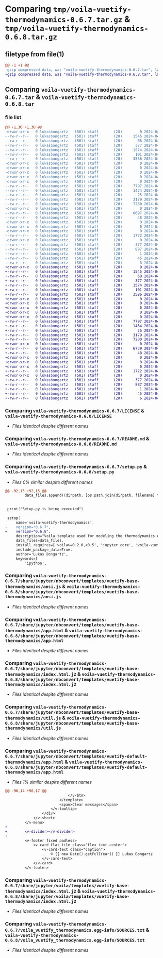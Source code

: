 # Comparing `tmp/voila-vuetify-thermodynamics-0.6.7.tar.gz` & `tmp/voila-vuetify-thermodynamics-0.6.8.tar.gz`

## filetype from file(1)

```diff
@@ -1 +1 @@
-gzip compressed data, was "voila-vuetify-thermodynamics-0.6.7.tar", last modified: Mon Apr  8 21:57:41 2024, max compression
+gzip compressed data, was "voila-vuetify-thermodynamics-0.6.8.tar", last modified: Tue Apr  9 10:49:46 2024, max compression
```

## Comparing `voila-vuetify-thermodynamics-0.6.7.tar` & `voila-vuetify-thermodynamics-0.6.8.tar`

### file list

```diff
@@ -1,30 +1,30 @@
-drwxr-xr-x   0 lukasbongartz   (501) staff       (20)        0 2024-04-08 21:57:41.337838 voila-vuetify-thermodynamics-0.6.7/
--rw-r--r--   0 lukasbongartz   (501) staff       (20)     1545 2024-04-08 17:09:39.000000 voila-vuetify-thermodynamics-0.6.7/LICENSE
--rw-r--r--   0 lukasbongartz   (501) staff       (20)       68 2024-04-08 20:50:57.000000 voila-vuetify-thermodynamics-0.6.7/MANIFEST.in
--rw-r--r--   0 lukasbongartz   (501) staff       (20)      377 2024-04-08 21:57:41.337765 voila-vuetify-thermodynamics-0.6.7/PKG-INFO
--rw-r--r--   0 lukasbongartz   (501) staff       (20)     1574 2024-04-08 17:09:39.000000 voila-vuetify-thermodynamics-0.6.7/README.md
--rw-r--r--   0 lukasbongartz   (501) staff       (20)      101 2024-04-08 21:57:41.338058 voila-vuetify-thermodynamics-0.6.7/setup.cfg
--rw-r--r--   0 lukasbongartz   (501) staff       (20)     3586 2024-04-08 21:57:36.000000 voila-vuetify-thermodynamics-0.6.7/setup.py
-drwxr-xr-x   0 lukasbongartz   (501) staff       (20)        0 2024-04-08 21:57:41.332442 voila-vuetify-thermodynamics-0.6.7/share/
-drwxr-xr-x   0 lukasbongartz   (501) staff       (20)        0 2024-04-08 21:57:41.332799 voila-vuetify-thermodynamics-0.6.7/share/jupyter/
-drwxr-xr-x   0 lukasbongartz   (501) staff       (20)        0 2024-04-08 21:57:41.332574 voila-vuetify-thermodynamics-0.6.7/share/jupyter/nbconvert/
-drwxr-xr-x   0 lukasbongartz   (501) staff       (20)        0 2024-04-08 21:57:41.332718 voila-vuetify-thermodynamics-0.6.7/share/jupyter/nbconvert/templates/
-drwxr-xr-x   0 lukasbongartz   (501) staff       (20)        0 2024-04-08 21:57:41.335485 voila-vuetify-thermodynamics-0.6.7/share/jupyter/nbconvert/templates/vuetify-base-thermodynamics/
--rw-r--r--   0 lukasbongartz   (501) staff       (20)     7797 2024-04-08 17:09:39.000000 voila-vuetify-thermodynamics-0.6.7/share/jupyter/nbconvert/templates/vuetify-base-thermodynamics/ansi.js
--rw-r--r--   0 lukasbongartz   (501) staff       (20)     1434 2024-04-08 17:09:39.000000 voila-vuetify-thermodynamics-0.6.7/share/jupyter/nbconvert/templates/vuetify-base-thermodynamics/app.html
--rw-r--r--   0 lukasbongartz   (501) staff       (20)       25 2024-04-08 17:09:39.000000 voila-vuetify-thermodynamics-0.6.7/share/jupyter/nbconvert/templates/vuetify-base-thermodynamics/conf.json
--rw-r--r--   0 lukasbongartz   (501) staff       (20)     3179 2024-04-08 17:09:39.000000 voila-vuetify-thermodynamics-0.6.7/share/jupyter/nbconvert/templates/vuetify-base-thermodynamics/index.html.j2
--rw-r--r--   0 lukasbongartz   (501) staff       (20)     7280 2024-04-08 17:09:39.000000 voila-vuetify-thermodynamics-0.6.7/share/jupyter/nbconvert/templates/vuetify-base-thermodynamics/util.js
-drwxr-xr-x   0 lukasbongartz   (501) staff       (20)        0 2024-04-08 21:57:41.336151 voila-vuetify-thermodynamics-0.6.7/share/jupyter/nbconvert/templates/vuetify-default-thermodynamics/
--rw-r--r--   0 lukasbongartz   (501) staff       (20)     6697 2024-04-08 21:56:28.000000 voila-vuetify-thermodynamics-0.6.7/share/jupyter/nbconvert/templates/vuetify-default-thermodynamics/app.html
--rw-r--r--   0 lukasbongartz   (501) staff       (20)       48 2024-04-08 21:29:17.000000 voila-vuetify-thermodynamics-0.6.7/share/jupyter/nbconvert/templates/vuetify-default-thermodynamics/conf.json
-drwxr-xr-x   0 lukasbongartz   (501) staff       (20)        0 2024-04-08 21:57:41.332862 voila-vuetify-thermodynamics-0.6.7/share/jupyter/voila/
-drwxr-xr-x   0 lukasbongartz   (501) staff       (20)        0 2024-04-08 21:57:41.332920 voila-vuetify-thermodynamics-0.6.7/share/jupyter/voila/templates/
-drwxr-xr-x   0 lukasbongartz   (501) staff       (20)        0 2024-04-08 21:57:41.336508 voila-vuetify-thermodynamics-0.6.7/share/jupyter/voila/templates/vuetify-base-thermodynamics/
--rw-r--r--   0 lukasbongartz   (501) staff       (20)     1772 2024-04-08 21:29:45.000000 voila-vuetify-thermodynamics-0.6.7/share/jupyter/voila/templates/vuetify-base-thermodynamics/index.html.j2
-drwxr-xr-x   0 lukasbongartz   (501) staff       (20)        0 2024-04-08 21:57:41.337495 voila-vuetify-thermodynamics-0.6.7/voila_vuetify_thermodynamics.egg-info/
--rw-r--r--   0 lukasbongartz   (501) staff       (20)      377 2024-04-08 21:57:41.000000 voila-vuetify-thermodynamics-0.6.7/voila_vuetify_thermodynamics.egg-info/PKG-INFO
--rw-r--r--   0 lukasbongartz   (501) staff       (20)      887 2024-04-08 21:57:41.000000 voila-vuetify-thermodynamics-0.6.7/voila_vuetify_thermodynamics.egg-info/SOURCES.txt
--rw-r--r--   0 lukasbongartz   (501) staff       (20)        1 2024-04-08 21:57:41.000000 voila-vuetify-thermodynamics-0.6.7/voila_vuetify_thermodynamics.egg-info/dependency_links.txt
--rw-r--r--   0 lukasbongartz   (501) staff       (20)       45 2024-04-08 21:57:41.000000 voila-vuetify-thermodynamics-0.6.7/voila_vuetify_thermodynamics.egg-info/requires.txt
--rw-r--r--   0 lukasbongartz   (501) staff       (20)        6 2024-04-08 21:57:41.000000 voila-vuetify-thermodynamics-0.6.7/voila_vuetify_thermodynamics.egg-info/top_level.txt
+drwxr-xr-x   0 lukasbongartz   (501) staff       (20)        0 2024-04-09 10:49:46.054933 voila-vuetify-thermodynamics-0.6.8/
+-rw-r--r--   0 lukasbongartz   (501) staff       (20)     1545 2024-04-08 17:09:39.000000 voila-vuetify-thermodynamics-0.6.8/LICENSE
+-rw-r--r--   0 lukasbongartz   (501) staff       (20)       68 2024-04-08 20:50:57.000000 voila-vuetify-thermodynamics-0.6.8/MANIFEST.in
+-rw-r--r--   0 lukasbongartz   (501) staff       (20)      377 2024-04-09 10:49:46.054854 voila-vuetify-thermodynamics-0.6.8/PKG-INFO
+-rw-r--r--   0 lukasbongartz   (501) staff       (20)     1574 2024-04-08 17:09:39.000000 voila-vuetify-thermodynamics-0.6.8/README.md
+-rw-r--r--   0 lukasbongartz   (501) staff       (20)      101 2024-04-09 10:49:46.055193 voila-vuetify-thermodynamics-0.6.8/setup.cfg
+-rw-r--r--   0 lukasbongartz   (501) staff       (20)     3586 2024-04-09 10:49:38.000000 voila-vuetify-thermodynamics-0.6.8/setup.py
+drwxr-xr-x   0 lukasbongartz   (501) staff       (20)        0 2024-04-09 10:49:46.049252 voila-vuetify-thermodynamics-0.6.8/share/
+drwxr-xr-x   0 lukasbongartz   (501) staff       (20)        0 2024-04-09 10:49:46.049631 voila-vuetify-thermodynamics-0.6.8/share/jupyter/
+drwxr-xr-x   0 lukasbongartz   (501) staff       (20)        0 2024-04-09 10:49:46.049392 voila-vuetify-thermodynamics-0.6.8/share/jupyter/nbconvert/
+drwxr-xr-x   0 lukasbongartz   (501) staff       (20)        0 2024-04-09 10:49:46.049551 voila-vuetify-thermodynamics-0.6.8/share/jupyter/nbconvert/templates/
+drwxr-xr-x   0 lukasbongartz   (501) staff       (20)        0 2024-04-09 10:49:46.052658 voila-vuetify-thermodynamics-0.6.8/share/jupyter/nbconvert/templates/vuetify-base-thermodynamics/
+-rw-r--r--   0 lukasbongartz   (501) staff       (20)     7797 2024-04-08 17:09:39.000000 voila-vuetify-thermodynamics-0.6.8/share/jupyter/nbconvert/templates/vuetify-base-thermodynamics/ansi.js
+-rw-r--r--   0 lukasbongartz   (501) staff       (20)     1434 2024-04-08 17:09:39.000000 voila-vuetify-thermodynamics-0.6.8/share/jupyter/nbconvert/templates/vuetify-base-thermodynamics/app.html
+-rw-r--r--   0 lukasbongartz   (501) staff       (20)       25 2024-04-08 17:09:39.000000 voila-vuetify-thermodynamics-0.6.8/share/jupyter/nbconvert/templates/vuetify-base-thermodynamics/conf.json
+-rw-r--r--   0 lukasbongartz   (501) staff       (20)     3179 2024-04-08 17:09:39.000000 voila-vuetify-thermodynamics-0.6.8/share/jupyter/nbconvert/templates/vuetify-base-thermodynamics/index.html.j2
+-rw-r--r--   0 lukasbongartz   (501) staff       (20)     7280 2024-04-08 17:09:39.000000 voila-vuetify-thermodynamics-0.6.8/share/jupyter/nbconvert/templates/vuetify-base-thermodynamics/util.js
+drwxr-xr-x   0 lukasbongartz   (501) staff       (20)        0 2024-04-09 10:49:46.053217 voila-vuetify-thermodynamics-0.6.8/share/jupyter/nbconvert/templates/vuetify-default-thermodynamics/
+-rw-r--r--   0 lukasbongartz   (501) staff       (20)     6739 2024-04-09 10:48:50.000000 voila-vuetify-thermodynamics-0.6.8/share/jupyter/nbconvert/templates/vuetify-default-thermodynamics/app.html
+-rw-r--r--   0 lukasbongartz   (501) staff       (20)       48 2024-04-08 21:29:17.000000 voila-vuetify-thermodynamics-0.6.8/share/jupyter/nbconvert/templates/vuetify-default-thermodynamics/conf.json
+drwxr-xr-x   0 lukasbongartz   (501) staff       (20)        0 2024-04-09 10:49:46.049707 voila-vuetify-thermodynamics-0.6.8/share/jupyter/voila/
+drwxr-xr-x   0 lukasbongartz   (501) staff       (20)        0 2024-04-09 10:49:46.049776 voila-vuetify-thermodynamics-0.6.8/share/jupyter/voila/templates/
+drwxr-xr-x   0 lukasbongartz   (501) staff       (20)        0 2024-04-09 10:49:46.053583 voila-vuetify-thermodynamics-0.6.8/share/jupyter/voila/templates/vuetify-base-thermodynamics/
+-rw-r--r--   0 lukasbongartz   (501) staff       (20)     1772 2024-04-08 21:29:45.000000 voila-vuetify-thermodynamics-0.6.8/share/jupyter/voila/templates/vuetify-base-thermodynamics/index.html.j2
+drwxr-xr-x   0 lukasbongartz   (501) staff       (20)        0 2024-04-09 10:49:46.054597 voila-vuetify-thermodynamics-0.6.8/voila_vuetify_thermodynamics.egg-info/
+-rw-r--r--   0 lukasbongartz   (501) staff       (20)      377 2024-04-09 10:49:46.000000 voila-vuetify-thermodynamics-0.6.8/voila_vuetify_thermodynamics.egg-info/PKG-INFO
+-rw-r--r--   0 lukasbongartz   (501) staff       (20)      887 2024-04-09 10:49:46.000000 voila-vuetify-thermodynamics-0.6.8/voila_vuetify_thermodynamics.egg-info/SOURCES.txt
+-rw-r--r--   0 lukasbongartz   (501) staff       (20)        1 2024-04-09 10:49:46.000000 voila-vuetify-thermodynamics-0.6.8/voila_vuetify_thermodynamics.egg-info/dependency_links.txt
+-rw-r--r--   0 lukasbongartz   (501) staff       (20)       45 2024-04-09 10:49:46.000000 voila-vuetify-thermodynamics-0.6.8/voila_vuetify_thermodynamics.egg-info/requires.txt
+-rw-r--r--   0 lukasbongartz   (501) staff       (20)        6 2024-04-09 10:49:46.000000 voila-vuetify-thermodynamics-0.6.8/voila_vuetify_thermodynamics.egg-info/top_level.txt
```

### Comparing `voila-vuetify-thermodynamics-0.6.7/LICENSE` & `voila-vuetify-thermodynamics-0.6.8/LICENSE`

 * *Files identical despite different names*

### Comparing `voila-vuetify-thermodynamics-0.6.7/README.md` & `voila-vuetify-thermodynamics-0.6.8/README.md`

 * *Files identical despite different names*

### Comparing `voila-vuetify-thermodynamics-0.6.7/setup.py` & `voila-vuetify-thermodynamics-0.6.8/setup.py`

 * *Files 0% similar despite different names*

```diff
@@ -92,15 +92,15 @@
         data_files.append((dirpath, [os.path.join(dirpath, filename) for filename in filenames]))
 
 
 print("Setup.py is being executed")
 
 setup(
     name='voila-vuetify-thermodynamics',
-    version="0.6.7",
+    version="0.6.8",
     description="Voila template used for modeling the thermodynamics of bistable organic electrochemical transistors",
     data_files=data_files,
     install_requires=['voila>=0.2.0,<0.5', 'jupyter_core', 'voila-vuetify'],
     include_package_data=True,
     author='Lukas Bongartz',
     keywords=[
         'ipython',
```

### Comparing `voila-vuetify-thermodynamics-0.6.7/share/jupyter/nbconvert/templates/vuetify-base-thermodynamics/ansi.js` & `voila-vuetify-thermodynamics-0.6.8/share/jupyter/nbconvert/templates/vuetify-base-thermodynamics/ansi.js`

 * *Files identical despite different names*

### Comparing `voila-vuetify-thermodynamics-0.6.7/share/jupyter/nbconvert/templates/vuetify-base-thermodynamics/app.html` & `voila-vuetify-thermodynamics-0.6.8/share/jupyter/nbconvert/templates/vuetify-base-thermodynamics/app.html`

 * *Files identical despite different names*

### Comparing `voila-vuetify-thermodynamics-0.6.7/share/jupyter/nbconvert/templates/vuetify-base-thermodynamics/index.html.j2` & `voila-vuetify-thermodynamics-0.6.8/share/jupyter/nbconvert/templates/vuetify-base-thermodynamics/index.html.j2`

 * *Files identical despite different names*

### Comparing `voila-vuetify-thermodynamics-0.6.7/share/jupyter/nbconvert/templates/vuetify-base-thermodynamics/util.js` & `voila-vuetify-thermodynamics-0.6.8/share/jupyter/nbconvert/templates/vuetify-base-thermodynamics/util.js`

 * *Files identical despite different names*

### Comparing `voila-vuetify-thermodynamics-0.6.7/share/jupyter/nbconvert/templates/vuetify-default-thermodynamics/app.html` & `voila-vuetify-thermodynamics-0.6.8/share/jupyter/nbconvert/templates/vuetify-default-thermodynamics/app.html`

 * *Files 1% similar despite different names*

```diff
@@ -96,14 +96,17 @@
                             </v-btn>
                         </template>
                         <span>Clear messages</span>
                     </v-tooltip>
                 </div>
             </v-sheet>
         </v-menu>
+        
+        <v-divider></v-divider>
+
         <v-footer fixed padless>
             <v-card flat tile class="flex text-center">
                 <v-card-text class="caption">
                     © {{ new Date().getFullYear() }} Lukas Bongartz
                 </v-card-text>
             </v-card>
         </v-footer>
```

### Comparing `voila-vuetify-thermodynamics-0.6.7/share/jupyter/voila/templates/vuetify-base-thermodynamics/index.html.j2` & `voila-vuetify-thermodynamics-0.6.8/share/jupyter/voila/templates/vuetify-base-thermodynamics/index.html.j2`

 * *Files identical despite different names*

### Comparing `voila-vuetify-thermodynamics-0.6.7/voila_vuetify_thermodynamics.egg-info/SOURCES.txt` & `voila-vuetify-thermodynamics-0.6.8/voila_vuetify_thermodynamics.egg-info/SOURCES.txt`

 * *Files identical despite different names*

